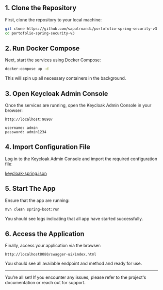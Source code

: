 ## 1. Clone the Repository

First, clone the repository to your local machine:

```bash
git clone https://github.com/saputroandi/portofolio-spring-security-v3
cd portofolio-spring-security-v3
```

## 2. Run Docker Compose

Next, start the services using Docker Compose:

```bash
docker-compose up -d
```

This will spin up all necessary containers in the background.

## 3. Open Keycloak Admin Console

Once the services are running, open the Keycloak Admin Console in your browser:

```
http://localhost:9090/

username: admin
password: admin1234
```

## 4. Import Configuration File

Log in to the Keycloak Admin Console and import the required configuration file:

[keycloak-spring.json](spring-keycloak.json)

## 5. Start The App

Ensure that the app are running:

```bash
mvn clean spring-boot:run
```

You should see logs indicating that all app have started successfully.

## 6. Access the Application

Finally, access your application via the browser:

```
http://localhost8080/swagger-ui/index.html
```

You should see all available endpoint and method and ready for use.

---

You’re all set! If you encounter any issues, please refer to the project's documentation or reach out for support.
